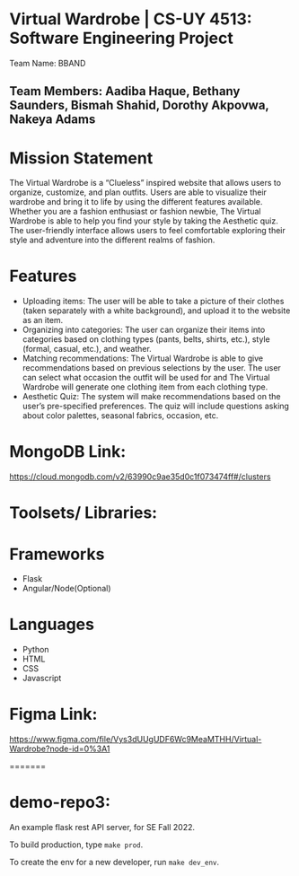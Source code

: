 
# Virtual Wardrobe | CS-UY 4513: Software Engineering Project
Team Name: BBAND
## Team Members: Aadiba Haque, Bethany Saunders, Bismah Shahid, Dorothy Akpovwa, Nakeya Adams

# Mission Statement
The Virtual Wardrobe is a “Clueless” inspired website that allows users to organize, customize, and plan outfits. Users are able to visualize their wardrobe and bring it to life by using the different features available. Whether you are a fashion enthusiast or fashion newbie, The Virtual Wardrobe is able to help you find your style by taking the Aesthetic quiz. The user-friendly interface allows users to feel comfortable exploring their style and adventure into the different realms of fashion.
  
# Features
- Uploading items:
The user will be able to take a picture of their clothes (taken separately with a white background), and upload it to the website as an item.
- Organizing into categories:
The user can organize their items into categories based on clothing types (pants, belts, shirts, etc.), style (formal, casual, etc.), and weather.
- Matching recommendations: The Virtual Wardrobe is able to give recommendations based on previous selections by the user. The user can select what occasion the outfit will be used for and The Virtual Wardrobe will generate one clothing item from each clothing type.
- Aesthetic Quiz: The system will make recommendations based on the user’s pre-specified preferences. The quiz will include questions asking about color palettes, seasonal fabrics, occasion, etc.


# MongoDB Link:
https://cloud.mongodb.com/v2/63990c9ae35d0c1f073474ff#/clusters


# Toolsets/ Libraries:

# Frameworks
- Flask
- Angular/Node(Optional)

# Languages
- Python
- HTML
- CSS
- Javascript

# Figma Link:
https://www.figma.com/file/Vys3dUUgUDF6Wc9MeaMTHH/Virtual-Wardrobe?node-id=0%3A1

=======
# demo-repo3:
An example flask rest API server, for SE Fall 2022.

To build production, type `make prod`.

To create the env for a new developer, run `make dev_env`.

